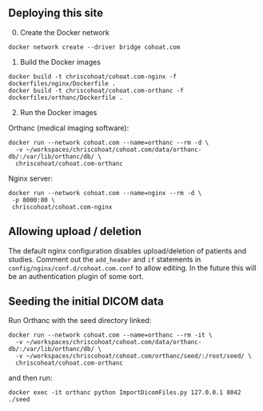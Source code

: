 ## Deploying this site

0) Create the Docker network

```
docker network create --driver bridge cohoat.com
```

1) Build the Docker images

```
docker build -t chriscohoat/cohoat.com-nginx -f dockerfiles/nginx/Dockerfile .
docker build -t chriscohoat/cohoat.com-orthanc -f dockerfiles/orthanc/Dockerfile .
```

2) Run the Docker images

Orthanc (medical imaging software):

```
docker run --network cohoat.com --name=orthanc --rm -d \
  -v ~/workspaces/chriscohoat/cohoat.com/data/orthanc-db/:/var/lib/orthanc/db/ \
  chriscohoat/cohoat.com-orthanc
```

Nginx server:

```
docker run --network cohoat.com --name=nginx --rm -d \
 -p 8000:80 \
 chriscohoat/cohoat.com-nginx
```

## Allowing upload / deletion

The default nginx configuration disables upload/deletion of patients and studies.
Comment out the `add_header` and `if` statements in `config/nginx/conf.d/cohoat.com.conf`
to allow editing. In the future this will be an authentication plugin of some sort.

## Seeding the initial DICOM data

Run Orthanc with the seed directory linked:

```
docker run --network cohoat.com --name=orthanc --rm -it \
  -v ~/workspaces/chriscohoat/cohoat.com/data/orthanc-db/:/var/lib/orthanc/db/ \
  -v ~/workspaces/chriscohoat/cohoat.com/orthanc/seed/:/root/seed/ \
  chriscohoat/cohoat.com-orthanc
```

and then run:

```
docker exec -it orthanc python ImportDicomFiles.py 127.0.0.1 8042 ./seed
```